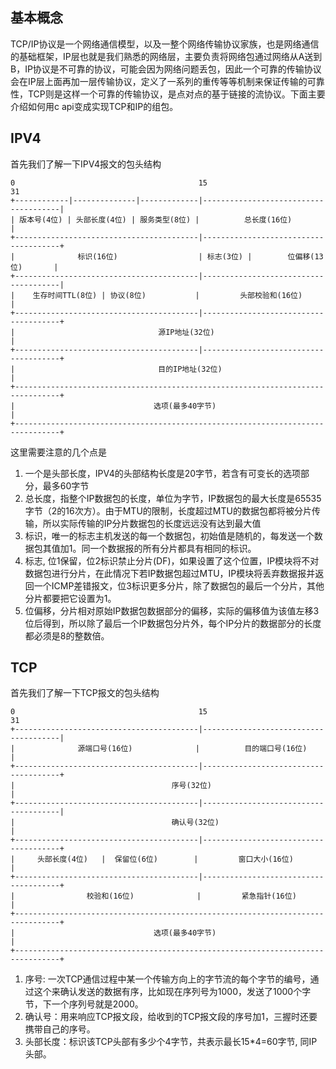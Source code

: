 ## 基本概念
TCP/IP协议是一个网络通信模型，以及一整个网络传输协议家族，也是网络通信的基础框架，IP层也就是我们熟悉的网络层，主要负责将网络包通过网络从A送到B，IP协议是不可靠的协议，可能会因为网络问题丢包，因此一个可靠的传输协议会在IP层上面再加一层传输协议，定义了一系列的重传等等机制来保证传输的可靠性，TCP则是这样一个可靠的传输协议，是点对点的基于链接的流协议。下面主要介绍如何用c api变成实现TCP和IP的组包。

## IPV4
首先我们了解一下IPV4报文的包头结构
```
0                                         15                                    31
+------------|--------------|-------------|--------------------------------------|
| 版本号(4位) | 头部长度(4位) | 服务类型(8位) |          总长度(16位)                |
+-----------------------------------------|--------------------------------------+
|              标识(16位)                  | 标志(3位) |        位偏移(13位)       |
+-----------------------------------------|--------------------------------------|
|    生存时间TTL(8位) | 协议(8位)           |         头部校验和(16位)              |
+-----------------------------------------|--------------------------------------+
|                                源IP地址(32位)                                   |
+-----------------------------------------|--------------------------------------+
|                                目的IP地址(32位)                                 |
+--------------------------------------------------------------------------------+
|                               选项(最多40字节)                                  |
+--------------------------------------------------------------------------------+
```

这里需要注意的几个点是
1. 一个是头部长度，IPV4的头部结构长度是20字节，若含有可变长的选项部分，最多60字节
2. 总长度，指整个IP数据包的长度，单位为字节，IP数据包的最大长度是65535字节（2的16次方）。由于MTU的限制，长度超过MTU的数据包都将被分片传输，所以实际传输的IP分片数据包的长度远远没有达到最大值
3. 标识，唯一的标志主机发送的每一个数据包，初始值是随机的，每发送一个数据包其值加1。同一个数据报的所有分片都具有相同的标识。
4. 标志, 位1保留，位2标识禁止分片(DF)，如果设置了这个位置，IP模块将不对数据包进行分片，在此情况下若IP数据包超过MTU，IP模块将丢弃数据报并返回一个ICMP差错报文，位3标识更多分片，除了数据包的最后一个分片，其他分片都要把它设置为1。
5. 位偏移，分片相对原始IP数据包数据部分的偏移，实际的偏移值为该值左移3位后得到，所以除了最后一个IP数据包分片外，每个IP分片的数据部分的长度都必须是8的整数倍。


## TCP
首先我们了解一下TCP报文的包头结构
```
0                                         15                                    31
+-----------------------------------------|--------------------------------------|
|              源端口号(16位)              |          目的端口号(16位)              |
+-----------------------------------------|--------------------------------------+
|                                   序号(32位)                                    |
+-----------------------------------------|--------------------------------------|
|                                   确认号(32位)                                  |
+-----------------------------------------|--------------------------------------+
|     头部长度(4位)   |  保留位(6位)        |         窗口大小(16位)                |
+-----------------------------------------|--------------------------------------+
|                校验和(16位)              |         紧急指针(16位)                |
+--------------------------------------------------------------------------------+
|                               选项(最多40字节)                                  |
+--------------------------------------------------------------------------------+
```

1. 序号: 一次TCP通信过程中某一个传输方向上的字节流的每个字节的编号，通过这个来确认发送的数据有序，比如现在序列号为1000，发送了1000个字节，下一个序列号就是2000。
2. 确认号：用来响应TCP报文段，给收到的TCP报文段的序号加1，三握时还要携带自己的序号。
3. 头部长度：标识该TCP头部有多少个4字节，共表示最长15*4=60字节, 同IP头部。